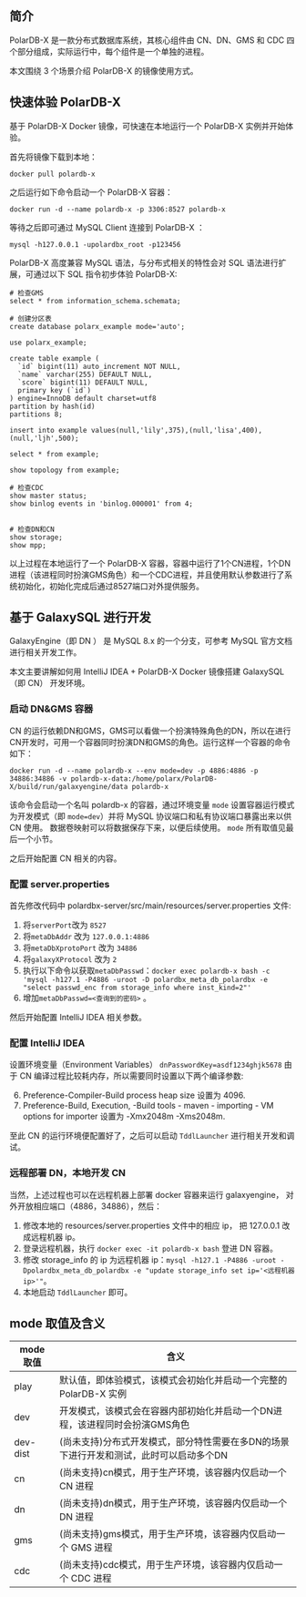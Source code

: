 ## 简介
PolarDB-X 是一款分布式数据库系统，其核心组件由 CN、DN、GMS 和 CDC 四个部分组成，实际运行中，每个组件是一个单独的进程。

本文围绕 3 个场景介绍 PolarDB-X 的镜像使用方式。

## 快速体验 PolarDB-X
基于 PolarDB-X Docker 镜像，可快速在本地运行一个 PolarDB-X 实例并开始体验。

首先将镜像下载到本地：

```shell
docker pull polardb-x
```

之后运行如下命令启动一个 PolarDB-X 容器：

```shell
docker run -d --name polardb-x -p 3306:8527 polardb-x
```

等待之后即可通过 MySQL Client 连接到 PolarDB-X ：

```shell
mysql -h127.0.0.1 -upolardbx_root -p123456
```

PolarDB-X 高度兼容 MySQL 语法，与分布式相关的特性会对 SQL 语法进行扩展，可通过以下 SQL 指令初步体验 PolarDB-X:

```mysql
# 检查GMS 
select * from information_schema.schemata;

# 创建分区表
create database polarx_example mode='auto';

use polarx_example;

create table example (
  `id` bigint(11) auto_increment NOT NULL,
  `name` varchar(255) DEFAULT NULL,
  `score` bigint(11) DEFAULT NULL,
  primary key (`id`)
) engine=InnoDB default charset=utf8 
partition by hash(id) 
partitions 8;

insert into example values(null,'lily',375),(null,'lisa',400),(null,'ljh',500);

select * from example;

show topology from example;

# 检查CDC
show master status;
show binlog events in 'binlog.000001' from 4;


# 检查DN和CN
show storage;  
show mpp;
```

以上过程在本地运行了一个 PolarDB-X 容器，容器中运行了1个CN进程，1个DN进程（该进程同时扮演GMS角色）和一个CDC进程，并且使用默认参数进行了系统初始化，初始化完成后通过8527端口对外提供服务。

## 基于 GalaxySQL 进行开发
GalaxyEngine（即 DN ） 是 MySQL 8.x 的一个分支，可参考 MySQL 官方文档进行相关开发工作。

本文主要讲解如何用 IntelliJ IDEA + PolarDB-X Docker 镜像搭建 GalaxySQL（即 CN） 开发环境。

### 启动 DN&GMS 容器
CN 的运行依赖DN和GMS，GMS可以看做一个扮演特殊角色的DN，所以在进行CN开发时，可用一个容器同时扮演DN和GMS的角色。运行这样一个容器的命令如下：

```shell
docker run -d --name polardb-x --env mode=dev -p 4886:4886 -p 34886:34886 -v polardb-x-data:/home/polarx/PolarDB-X/build/run/galaxyengine/data polardb-x
```

该命令会启动一个名叫 polardb-x 的容器，通过环境变量 `mode` 设置容器运行模式为开发模式（即 `mode=dev`）并将 MySQL 协议端口和私有协议端口暴露出来以供 CN 使用。
数据卷映射可以将数据保存下来，以便后续使用。
`mode` 所有取值见最后一个小节。

之后开始配置 CN 相关的内容。

### 配置 server.properties
首先修改代码中 polardbx-server/src/main/resources/server.properties 文件:

1. 将`serverPort`改为 `8527`
2. 将`metaDbAddr` 改为 `127.0.0.1:4886`
3. 将`metaDbXprotoPort` 改为 `34886`
4. 将`galaxyXProtocol` 改为 `2`
5. 执行以下命令以获取`metaDbPasswd`：`docker exec polardb-x bash -c 'mysql -h127.1 -P4886 -uroot -D polardbx_meta_db_polardbx -e "select passwd_enc from storage_info where inst_kind=2"'` 
6. 增加`metaDbPasswd=<查询到的密码>` 。

然后开始配置 IntelliJ IDEA 相关参数。

### 配置 IntelliJ IDEA
设置环境变量（Environment Variables） `dnPasswordKey=asdf1234ghjk5678`
由于 CN 编译过程比较耗内存，所以需要同时设置以下两个编译参数:

6. Preference-Compiler-Build process heap size 设置为 4096.
7. Preference-Build, Execution, -Build tools - maven - importing - VM options for importer 设置为 -Xmx2048m -Xms2048m.

至此 CN 的运行环境便配置好了，之后可以启动 `TddlLauncher` 进行相关开发和调试。

### 远程部署 DN，本地开发 CN
当然，上述过程也可以在远程机器上部署 docker 容器来运行 galaxyengine，
对外开放相应端口（4886，34886），然后：
1. 修改本地的 resources/server.properties 文件中的相应 ip，
把 127.0.0.1 改成远程机器 ip。
2. 登录远程机器，执行 `docker exec -it polardb-x bash` 登进 DN 容器。
3. 修改 storage_info 的 ip 为远程机器 ip：`mysql -h127.1 -P4886 -uroot -Dpolardbx_meta_db_polardbx -e "update storage_info set ip='<远程机器 ip>'"`。
4. 本地启动 `TddlLauncher` 即可。

## mode 取值及含义

| mode 取值  | 含义                                             |
|----------|------------------------------------------------|
| play     | 默认值，即体验模式，该模式会初始化并启动一个完整的 PolarDB-X 实例         |
| dev      | 开发模式，该模式会在容器内部初始化并启动一个DN进程，该进程同时会扮演GMS角色       |
| dev-dist | (尚未支持)分布式开发模式，部分特性需要在多DN的场景下进行开发和测试，此时可以启动多个DN |
| cn       | (尚未支持)cn模式，用于生产环境，该容器内仅启动一个 CN 进程              |
| dn       | (尚未支持)dn模式，用于生产环境，该容器内仅启动一个 DN 进程              |
| gms      | (尚未支持)gms模式，用于生产环境，该容器内仅启动一个 GMS 进程            |
| cdc      | (尚未支持)cdc模式，用于生产环境，该容器内仅启动一个 CDC 进程            |

[//]: # ( cd docker && sh image-build.sh /home/polarx/PolarDB-X/build)
